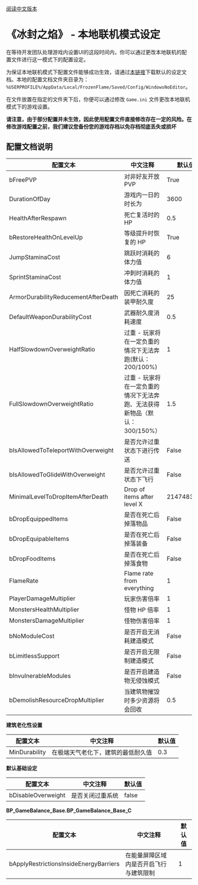 [阅读中文版本](LocalCoopSettings.md)

# 《冰封之焰》 - 本地联机模式设定

在等待开发团队处理游戏内设置UI的这段时间内，你可以通过更改本地联机的配置文件进行这一模式下的配置设定。

为保证本地联机模式下配置文件能够成功生效，请通过[本链接](Game.ini)下载默认的设定文档。本地的配置文档文件夹目录为：`%USERPROFILE%/AppData/Local/FrozenFlame/Saved/Config/WindowsNoEditor`。

在文件放置在指定的文件夹下后，你便可以通过修改 `Game.ini` 文件更改本地联机模式下的游戏设置。

**请注意，由于部分配置并未生效，因此使用配置文件直接修改存在一定的风险。在修改游戏配置之前，我们建议您备份您的游戏存档以免存档彻底丢失或损坏**

## 配置文档说明

|配置文本|中文注释|默认值|
|---|---|---|
|bFreePVP|对非好友开放 PVP|True|
|DurationOfDay|游戏内一日的时长为|3600|
|HealthAfterRespawn|死亡复活时的 HP|0.5|
|bRestoreHealthOnLevelUp|等级提升时恢复的 HP|True|
|JumpStaminaCost|跳跃时消耗的体力值|6|
|SprintStaminaCost|冲刺时消耗的体力值|1|
|ArmorDurabilityReducementAfterDeath|因死亡消耗的装甲耐久度|25|
|DefaultWeaponDurabilityCost|武器耐久度消耗速度|0.5|
|HalfSlowdownOverweightRatio|过重 - 玩家将在一定负重的情况下无法奔跑(默认：200/100%)|1|
|FullSlowdownOverweightRatio|过重 - 玩家将在一定负重的情况下无法奔跑、无法获得新物品（默认：300/150%）|1.5|
|bIsAllowedToTeleportWithOverweight|是否允许过重状态下进行传送|False|
|bIsAllowedToGlideWithOverweight|是否允许过重状态下飞行|False|
|MinimalLevelToDropItemAfterDeath|Drop of items after level X|2147483647|
|bDropEquippedItems|是否在死亡后掉落物品|False|
|bDropEquipableItems|是否在死亡后掉落装备|False|
|bDropFoodItems|是否在死亡后掉落食物|False|
|FlameRate|Flame rate from everything|1|
|PlayerDamageMultiplier|玩家伤害倍率|1|
|MonstersHealthMultiplier|怪物 HP 倍率|1|
|MonstersDamageMultiplier|怪物伤害倍率|1|
|bNoModuleCost|是否开启无消耗建造模式|False|
|bLimitlessSupport|是否开启无限制建造模式|False|
|bInvulnerableModules|是否开启建造物无侵蚀模式|False|
|bDemolishResourceDropMultiplier|当建筑物摧毁时多少资源将会回收|0.5|

**建筑老化性设置**

|配置文本|中文注释|默认值|
|---|---|---|
|MinDurability|在极端天气老化下，建筑的最低耐久值|0.3|

**默认基础设定**

|配置文本|中文注释|默认值|
|---|---|---|
|bDisableOverweight|是否关闭过重系统|false|

**BP_GameBalance_Base.BP_GameBalance_Base_C**

|配置文本|中文注释|默认值|
|---|---|---|
|bApplyRestrictionsInsideEnergyBarriers|在能量屏障区域内是否开启飞行与建筑限制|1|

